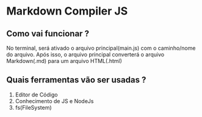 # Markdown Compiler JS

## Como vai funcionar ?

No terminal, será ativado o arquivo principal(main.js) com o caminho/nome do arquivo. Após isso, o arquivo principal converterá o arquivo Markdown(.md) para um arquivo HTML(.html)

## Quais ferramentas vão ser usadas ?

1. Editor de Código
2. Conhecimento de JS e NodeJs
3. fs(FileSystem)
